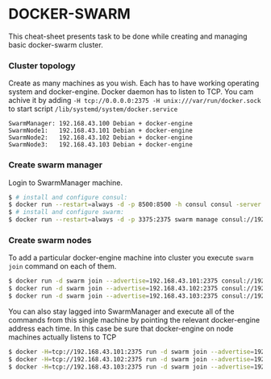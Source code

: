 # DOCKER-SWARM
This cheat-sheet presents task to be done while creating and managing basic docker-swarm cluster.
### Cluster topology
Create as many machines as you wish. Each has to have working operating system and docker-engine. Docker daemon has to listen to TCP. You cam achive it by adding 
```-H tcp://0.0.0.0:2375 -H unix:///var/run/docker.sock``` to start script ```/lib/systemd/system/docker.service```
```
SwarmManager: 192.168.43.100 Debian + docker-engine
SwarmNode1:   192.168.43.101 Debian + docker-engine
SwarmNode2:   192.168.43.102 Debian + docker-engine
SwarmNode3:   192.168.43.103 Debian + docker-engine
```
### Create swarm manager
Login to SwarmManager machine.
```sh
$ # install and configure consul:
$ docker run --restart=always -d -p 8500:8500 -h consul consul -server -bootstrap
$ # install and configure swarm:
$ docker run --restart=always -d -p 3375:2375 swarm manage consul://192.168.43.100:8500
```
### Create swarm nodes
To add a particular docker-engine machine into cluster you execute ```swarm join``` command on each of them.
```sh
$ docker run -d swarm join --advertise=192.168.43.101:2375 consul://192.168.43.100:8500
$ docker run -d swarm join --advertise=192.168.43.102:2375 consul://192.168.43.100:8500
$ docker run -d swarm join --advertise=192.168.43.103:2375 consul://192.168.43.100:8500
```
You can also stay lagged into SwarmManager and execute all of the commands from this single machine by pointing the relevant docker-engine address each time. In this case be sure that docker-engine on node machines actually listens to TCP
```sh
$ docker -H=tcp://192.168.43.101:2375 run -d swarm join --advertise=192.168.43.101:2375 consul://192.168.43.100:8500
$ docker -H=tcp://192.168.43.102:2375 run -d swarm join --advertise=192.168.43.102:2375 consul://192.168.43.100:8500
$ docker -H=tcp://192.168.43.103:2375 run -d swarm join --advertise=192.168.43.103:2375 consul://192.168.43.100:8500
```
